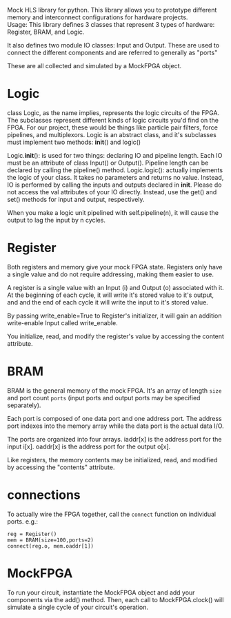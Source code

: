 Mock HLS library for python. This library allows you to prototype different memory and interconnect configurations for hardware projects.        
                                                                                                                                                                                                                       Usage:                                                                                                                  This library defines 3 classes that represent 3 types of hardware: Register, BRAM, and Logic.                

It also defines two module IO classes: Input and Output. These are used to connect the different components and are referred to generally as "ports"

These are all collected and simulated by a MockFPGA object.

# Logic

class Logic, as the name implies, represents the logic circuits of the FPGA. The subclasses represent different kinds of logic circuits you'd find on the FPGA. For our project, these would be things like particle pair filters, force pipelines, and multiplexors. Logic is an abstract class, and it's subclasses must implement two methods: __init__() and logic()

Logic.__init__(): is used for two things: declaring IO and pipeline length. Each IO must be an attribute of class Input() or Output(). Pipeline length can be declared by calling the pipeline() method.
Logic.logic(): actually implements the logic of your class. It takes no parameters and returns no value. Instead, IO is performed by calling the inputs and outputs declared in __init__. Please do not access the val attributes of your IO directly. Instead, use the get() and set() methods for input and output, respectively.

When you make a logic unit pipelined with self.pipeline(n), it will cause the output to lag the input by n cycles.


# Register
Both registers and memory give your mock FPGA state. Registers only have a single value and do not require addressing, making them easier to use.

A register is a single value with an Input (i) and Output (o) associated with it. At the beginning of each cycle, it will write it's stored value to it's output, and and the end of each cycle it will write the input to it's stored value.

By passing write_enable=True to Register's initializer, it will gain an addition write-enable Input called write_enable.

You initialize, read, and modify the register's value by accessing the content attribute.

# BRAM
BRAM is the general memory of the mock FPGA. It's an array of length `size` and port count `ports` (input ports and output ports may be specified separately).

Each port is composed of one data port and one address port. The address port indexes into the memory array while the data port is the actual data I/O.

The ports are organized into four arrays. iaddr[x] is the address port for the input i[x]. oaddr[x] is the address port for the output o[x].

Like registers, the memory contents may be initialized, read, and modified by accessing the "contents" attribute.

# connections
To actually wire the FPGA together, call the `connect` function on individual ports. e.g.:

```
reg = Register()
mem = BRAM(size=100,ports=2)
connect(reg.o, mem.oaddr[1])
```

# MockFPGA
To run your circuit, instantiate the MockFPGA object and add your components via the add() method. Then, each call to MockFPGA.clock() will simulate a single cycle of your circuit's operation.
